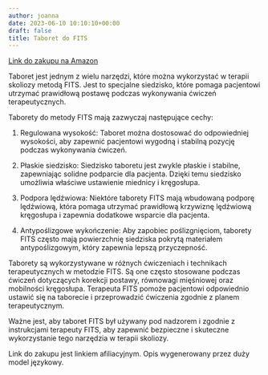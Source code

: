 ```yaml
---
author: joanna
date: 2023-06-10 10:10:10+00:00
draft: false
title: Taboret do FITS
---
```


[Link do zakupu na Amazon](https://amzn.to/43BEV3I)

Taboret jest jednym z wielu narzędzi, które można wykorzystać w terapii skoliozy metodą FITS. Jest to specjalne siedzisko, które pomaga pacjentowi utrzymać prawidłową postawę podczas wykonywania ćwiczeń terapeutycznych.

Taborety do metody FITS mają zazwyczaj następujące cechy:

1. Regulowana wysokość: Taboret można dostosować do odpowiedniej wysokości, aby zapewnić pacjentowi wygodną i stabilną pozycję podczas wykonywania ćwiczeń.

2. Płaskie siedzisko: Siedzisko taboretu jest zwykle płaskie i stabilne, zapewniając solidne podparcie dla pacjenta. Dzięki temu siedzisko umożliwia właściwe ustawienie miednicy i kręgosłupa.

3. Podpora lędźwiowa: Niektóre taborety FITS mają wbudowaną podporę lędźwiową, która pomaga utrzymać prawidłową krzywiznę lędźwiową kręgosłupa i zapewnia dodatkowe wsparcie dla pacjenta.

4. Antypoślizgowe wykończenie: Aby zapobiec poślizgnięciom, taborety FITS często mają powierzchnię siedziska pokrytą materiałem antypoślizgowym, który zapewnia lepszą przyczepność.

Taborety są wykorzystywane w różnych ćwiczeniach i technikach terapeutycznych w metodzie FITS. Są one często stosowane podczas ćwiczeń dotyczących korekcji postawy, równowagi mięśniowej oraz mobilności kręgosłupa. Terapeuta FITS pomoże pacjentowi odpowiednio ustawić się na taborecie i przeprowadzić ćwiczenia zgodnie z planem terapeutycznym.

Ważne jest, aby taboret FITS był używany pod nadzorem i zgodnie z instrukcjami terapeuty FITS, aby zapewnić bezpieczne i skuteczne wykorzystanie tego narzędzia w terapii skoliozy.
 
Link do zakupu jest linkiem afiliacyjnym. Opis wygenerowany przez duży model językowy.